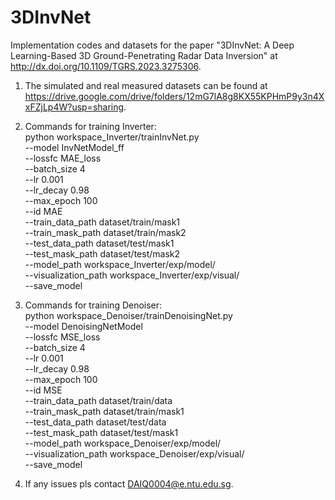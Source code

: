 # 3DInvNet
Implementation codes and datasets for the paper "3DInvNet: A Deep Learning-Based 3D Ground-Penetrating Radar Data Inversion" at  http://dx.doi.org/10.1109/TGRS.2023.3275306. 
1. The simulated and real measured datasets can be found at https://drive.google.com/drive/folders/12mG7lA8g8KX55KPHmP9y3n4XxFZjLp4W?usp=sharing.
2. Commands for training Inverter: \
python workspace_Inverter/trainInvNet.py \
--model InvNetModel_ff \
--lossfc MAE_loss \
--batch_size 4 \
--lr 0.001 \
--lr_decay 0.98 \
--max_epoch 100 \
--id MAE \
--train_data_path dataset/train/mask1 \
--train_mask_path dataset/train/mask2 \
--test_data_path dataset/test/mask1 \
--test_mask_path dataset/test/mask2 \
--model_path workspace_Inverter/exp/model/ \
--visualization_path workspace_Inverter/exp/visual/ \
--save_model

3. Commands for training Denoiser: \
python workspace_Denoiser/trainDenoisingNet.py \
--model DenoisingNetModel \
--lossfc MSE_loss \
--batch_size 4 \
--lr 0.001 \
--lr_decay 0.98 \
--max_epoch 100 \
--id MSE \
--train_data_path dataset/train/data \
--train_mask_path dataset/train/mask1 \
--test_data_path dataset/test/data \
--test_mask_path dataset/test/mask1 \
--model_path workspace_Denoiser/exp/model/ \
--visualization_path workspace_Denoiser/exp/visual/ \
--save_model

4. If any issues pls contact DAIQ0004@e.ntu.edu.sg.
